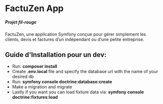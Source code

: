 <h1>FactuZen App</h1>
<h5>Projet fil-rouge</h5>

FactuZen, une application Symfony conçue pour gérer simplement les clients, devis et factures d’un indépendant ou d’une petite entreprise.

<h2>Guide d'Installation pour un dev:</h2>
<ul>
    <li>Run: <strong>composer install</strong></li>
    <li> Create  <strong>.env.local</strong> file and specify the database url with the name of your desired db</li>
    <li>Run:  <strong>symfony console doctrine:database:create</strong></li>
    <li>Make a migration and migrate</li>
    <li>Lastly if you want you can load fixture data via:  <strong>symfony console doctrine:fixtures:load</strong></li>
</ul>
